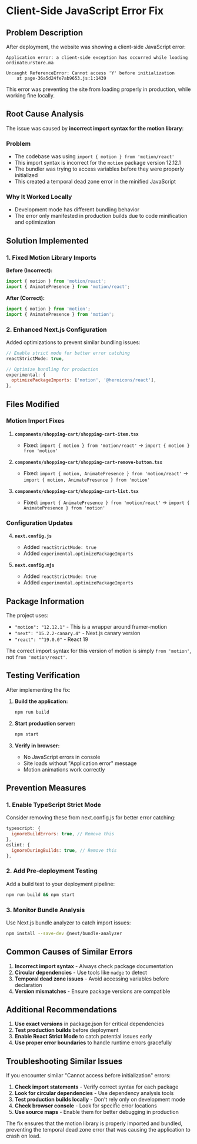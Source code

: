 # Client-Side JavaScript Error Fix

## Problem Description

After deployment, the website was showing a client-side JavaScript error:

```
Application error: a client-side exception has occurred while loading ordinateurstore.ma

Uncaught ReferenceError: Cannot access 'Y' before initialization 
    at page-36a5d24fe7ab9653.js:1:1439
```

This error was preventing the site from loading properly in production, while working fine locally.

## Root Cause Analysis

The issue was caused by **incorrect import syntax for the motion library**:

### Problem
- The codebase was using `import { motion } from 'motion/react'`
- This import syntax is incorrect for the `motion` package version 12.12.1
- The bundler was trying to access variables before they were properly initialized
- This created a temporal dead zone error in the minified JavaScript

### Why It Worked Locally
- Development mode has different bundling behavior
- The error only manifested in production builds due to code minification and optimization

## Solution Implemented

### 1. Fixed Motion Library Imports

**Before (Incorrect):**
```typescript
import { motion } from 'motion/react';
import { AnimatePresence } from 'motion/react';
```

**After (Correct):**
```typescript
import { motion } from 'motion';
import { AnimatePresence } from 'motion';
```

### 2. Enhanced Next.js Configuration

Added optimizations to prevent similar bundling issues:

```javascript
// Enable strict mode for better error catching
reactStrictMode: true,

// Optimize bundling for production
experimental: {
  optimizePackageImports: ['motion', '@heroicons/react'],
},
```

## Files Modified

### Motion Import Fixes
1. **`components/shopping-cart/shopping-cart-item.tsx`**
   - Fixed: `import { motion } from 'motion/react'` → `import { motion } from 'motion'`

2. **`components/shopping-cart/shopping-cart-remove-button.tsx`**
   - Fixed: `import { motion, AnimatePresence } from 'motion/react'` → `import { motion, AnimatePresence } from 'motion'`

3. **`components/shopping-cart/shopping-cart-list.tsx`**
   - Fixed: `import { AnimatePresence } from 'motion/react'` → `import { AnimatePresence } from 'motion'`

### Configuration Updates
4. **`next.config.js`**
   - Added `reactStrictMode: true`
   - Added `experimental.optimizePackageImports`

5. **`next.config.mjs`**
   - Added `reactStrictMode: true`
   - Added `experimental.optimizePackageImports`

## Package Information

The project uses:
- `"motion": "12.12.1"` - This is a wrapper around framer-motion
- `"next": "15.2.2-canary.4"` - Next.js canary version
- `"react": "^19.0.0"` - React 19

The correct import syntax for this version of motion is simply `from 'motion'`, not `from 'motion/react'`.

## Testing Verification

After implementing the fix:

1. **Build the application:**
   ```bash
   npm run build
   ```

2. **Start production server:**
   ```bash
   npm start
   ```

3. **Verify in browser:**
   - No JavaScript errors in console
   - Site loads without "Application error" message
   - Motion animations work correctly

## Prevention Measures

### 1. Enable TypeScript Strict Mode
Consider removing these from next.config.js for better error catching:
```javascript
typescript: {
  ignoreBuildErrors: true, // Remove this
},
eslint: {
  ignoreDuringBuilds: true, // Remove this
},
```

### 2. Add Pre-deployment Testing
Add a build test to your deployment pipeline:
```bash
npm run build && npm start
```

### 3. Monitor Bundle Analysis
Use Next.js bundle analyzer to catch import issues:
```bash
npm install --save-dev @next/bundle-analyzer
```

## Common Causes of Similar Errors

1. **Incorrect import syntax** - Always check package documentation
2. **Circular dependencies** - Use tools like `madge` to detect
3. **Temporal dead zone issues** - Avoid accessing variables before declaration
4. **Version mismatches** - Ensure package versions are compatible

## Additional Recommendations

1. **Use exact versions** in package.json for critical dependencies
2. **Test production builds** before deployment
3. **Enable React Strict Mode** to catch potential issues early
4. **Use proper error boundaries** to handle runtime errors gracefully

## Troubleshooting Similar Issues

If you encounter similar "Cannot access before initialization" errors:

1. **Check import statements** - Verify correct syntax for each package
2. **Look for circular dependencies** - Use dependency analysis tools
3. **Test production builds locally** - Don't rely only on development mode
4. **Check browser console** - Look for specific error locations
5. **Use source maps** - Enable them for better debugging in production

The fix ensures that the motion library is properly imported and bundled, preventing the temporal dead zone error that was causing the application to crash on load.

